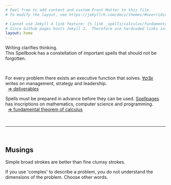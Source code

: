 ```yaml
---
# Feel free to add content and custom Front Matter to this file.
# To modify the layout, see https://jekyllrb.com/docs/themes/#overriding-theme-defaults

# Cannot use Jekyll 4 link feature: {% link _spells/calculus/fundamental_theorem.md %}
# Since Github pages hosts Jekyll 3.  Therefore use hardcoded links instead.
layout: home
---
```


Writing clarifies thinking.
<br>
This Spellbook has a constellation of important spells that should not be forgotten.

<br>

For every problem there exists an executive function that solves. [$\forall p \exists x$](/spellbook/02-executive.html) writes on management, strategy and leadership.
<br>
$~~$[$\Rightarrow$ deliverables](/spellbook/executive/executive/deliverable.html)

Spells must be prepared in advance before they can be used. [Spellpages](/spellbook/03-spellpages.html) has inscriptions on mathematics, computer science and programming.
<br>
$~~$[$\Rightarrow$ fundamental theorem of calculus](/spellbook/spells/calculus/fundamental_theorem.html)

<br>

---

<br>

## Musings

Simple broad strokes are better than fine clumsy strokes.

If you use 'complex' to describe a problem, you do not understand the dimensions of the problem. Choose other words.

<br>
